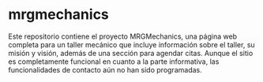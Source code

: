 # mrgmechanics
Este repositorio contiene el proyecto MRGMechanics, una página web completa para un taller mecánico que incluye información sobre el taller, su misión y visión, además de una sección para agendar citas. Aunque el sitio es completamente funcional en cuanto a la parte informativa, las funcionalidades de contacto aún no han sido programadas.
